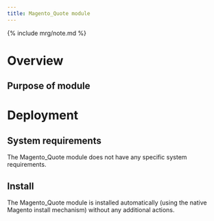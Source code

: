 ```yaml
---
title: Magento_Quote module
---
```


{% include mrg/note.md %}

# Overview
## Purpose of module


# Deployment
## System requirements

The Magento_Quote module does not have any specific system requirements.

## Install
The Magento_Quote module is installed automatically (using the native Magento install mechanism) without any additional actions.
